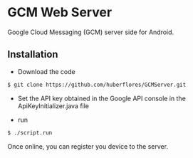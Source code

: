 GCM Web Server 
==============

Google Cloud Messaging (GCM) server side for Android.


Installation
------------

- Download the code

```xml
$ git clone https://github.com/huberflores/GCMServer.git
````

- Set the API key obtained in the Google API console in the ApiKeyInitializer.java file


- run

```xml
$ ./script.run
````

Once online, you can register you device to the server.
